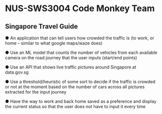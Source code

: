 # NUS-SWS3004 Code Monkey Team

## Singapore Travel Guide

● An application that can tell users how crowded the traffic is (to work, or home – similar to what google maps/waze does)

● Use an ML model that counts the number of vehicles from each available camera on the road journey that the user inputs (start/end points)

● Use an API that shows live traffic pictures around Singapore at data.gov.sg

● Use a threshold/heuristic of some sort to decide if the traffic is crowded or not at the moment based on the number of cars across all pictures extracted for the input journey

● Have the way to work and back home saved as a preference and display the current status so that the user does not have to input it every time